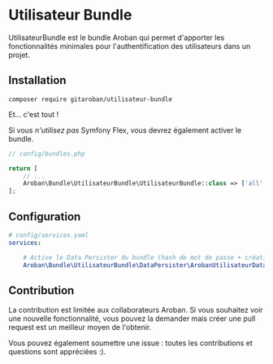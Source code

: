 # Utilisateur Bundle

UtilisateurBundle est le bundle Aroban qui permet d'apporter
les fonctionnalités minimales pour l'authentification des
utilisateurs dans un projet.

## Installation

```console
composer require gitaroban/utilisateur-bundle
```

Et... c'est tout !

Si vous *n'utilisez pas* Symfony Flex, vous devrez également activer le bundle.

```php
// config/bundles.php

return [
    // ...
    Aroban\Bundle\UtilisateurBundle\UtilisateurBundle::class => ['all' => true],
];
```

## Configuration

```yaml
# config/services.yaml
services:

    # Active le Data Persister du bundle (hash de mot de passe + création automatique d'un ApiToken)
    Aroban\Bundle\UtilisateurBundle\DataPersister\ArobanUtilisateurDataPersister: ~
```

## Contribution

La contribution est limitée aux collaborateurs Aroban.
Si vous souhaitez voir une nouvelle fonctionnalité, vous pouvez la demander
mais créer une pull request est un meilleur moyen de l'obtenir.

Vous pouvez également soumettre une issue : toutes les contributions et questions sont appréciées :).
